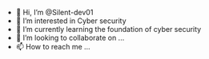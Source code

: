 - 👋 Hi, I’m @Silent-dev01
- 👀 I’m interested in Cyber security 
- 🌱 I’m currently learning the foundation of cyber security 
- 💞️ I’m looking to collaborate on ...
- 📫 How to reach me ...

<!---
Silent-dev01/Silent-dev01 is a ✨ special ✨ repository because its `README.md` (this file) appears on your GitHub profile.
You can click the Preview link to take a look at your changes.
--->
